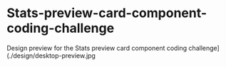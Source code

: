 # Stats-preview-card-component-coding-challenge
Design preview for the Stats preview card component coding challenge](./design/desktop-preview.jpg
